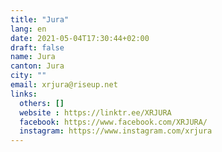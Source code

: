 ```yaml
---
title: "Jura"
lang: en
date: 2021-05-04T17:30:44+02:00
draft: false
name: Jura
canton: Jura
city: ""
email: xrjura@riseup.net
links:
  others: []
  website : https://linktr.ee/XRJURA
  facebook: https://www.facebook.com/XRJURA/
  instagram: https://www.instagram.com/xrjura
---
```


